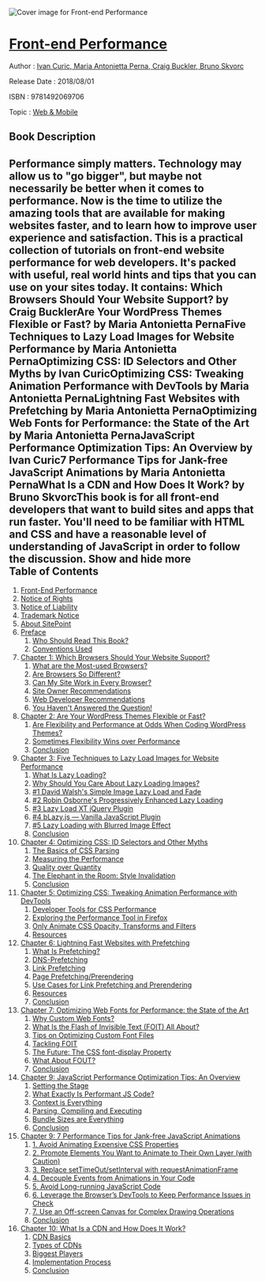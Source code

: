 ![Cover image for Front-end Performance](https://imgdetail.ebookreading.net/cover/cover/20200215/EB9781492069706.jpg)

[Front-end Performance](https://ebookreading.net/view/book/Front-end+Performance-EB9781492069706_1.html "Front-end Performance")
====================================================================================================================

Author : [Ivan Curic](https://ebookreading.net/search/author/Ivan+Curic),[ Maria Antonietta Perna](https://ebookreading.net/search/author/+Maria+Antonietta+Perna),[ Craig Buckler](https://ebookreading.net/search/author/+Craig+Buckler),[ Bruno Skvorc](https://ebookreading.net/search/author/+Bruno+Skvorc)

Release Date : 2018/08/01

ISBN : 9781492069706

Topic : [Web & Mobile](https://ebookreading.net/search/category/web-mobile)

Book Description
-----------------

 Performance simply matters. Technology may allow us to "go bigger", but maybe not necessarily be better when it comes to performance. Now is the time to utilize the amazing tools that are available for making websites faster, and to learn how to improve user experience and satisfaction.
This is a practical collection of tutorials on front-end website performance for web developers. It's packed with useful, real world hints and tips that you can use on your sites today. It contains:
Which Browsers Should Your Website Support? by Craig BucklerAre Your WordPress Themes Flexible or Fast? by Maria Antonietta PernaFive Techniques to Lazy Load Images for Website Performance by Maria Antonietta PernaOptimizing CSS: ID Selectors and Other Myths by Ivan CuricOptimizing CSS: Tweaking Animation Performance with DevTools by Maria Antonietta PernaLightning Fast Websites with Prefetching by Maria Antonietta PernaOptimizing Web Fonts for Performance: the State of the Art by Maria Antonietta PernaJavaScript Performance Optimization Tips: An Overview by Ivan Curic7 Performance Tips for Jank-free JavaScript Animations by Maria Antonietta PernaWhat Is a CDN and How Does It Work? by Bruno SkvorcThis book is for all front-end developers that want to build sites and apps that run faster. You'll need to be familiar with HTML and CSS and have a reasonable level of understanding of JavaScript in order to follow the discussion. 
        Show and hide more                
Table of Contents
-----------------

1. [Front-End Performance](https://ebookreading.net/view/book/Front-end+Performance-EB9781492069706_1.html)
1. [Notice of Rights](https://ebookreading.net/view/book/Front-end+Performance-EB9781492069706_1.html#sigil_toc_id_1)
1. [Notice of Liability](https://ebookreading.net/view/book/Front-end+Performance-EB9781492069706_1.html#sigil_toc_id_2)
1. [Trademark Notice](https://ebookreading.net/view/book/Front-end+Performance-EB9781492069706_1.html#sigil_toc_id_3)
1. [About SitePoint](https://ebookreading.net/view/book/Front-end+Performance-EB9781492069706_1.html#sigil_toc_id_4)
1. [Preface](https://ebookreading.net/view/book/Front-end+Performance-EB9781492069706_2.html)
    1. [Who Should Read This Book?](https://ebookreading.net/view/book/Front-end+Performance-EB9781492069706_2.html#who-should-read-thi)
    1. [Conventions Used](https://ebookreading.net/view/book/Front-end+Performance-EB9781492069706_2.html#preface-conventions)
1. [Chapter 1: Which Browsers Should Your Website Support?](https://ebookreading.net/view/book/Front-end+Performance-EB9781492069706_3.html)
    1. [What are the Most-used Browsers?](https://ebookreading.net/view/book/Front-end+Performance-EB9781492069706_3.html#what-are-the-most-u)
    1. [Are Browsers So Different?](https://ebookreading.net/view/book/Front-end+Performance-EB9781492069706_3.html#are-browsers-so-dif)
    1. [Can My Site Work in Every Browser?](https://ebookreading.net/view/book/Front-end+Performance-EB9781492069706_3.html#can-my-site-work-in)
    1. [Site Owner Recommendations](https://ebookreading.net/view/book/Front-end+Performance-EB9781492069706_3.html#site-owner-recommen)
    1. [Web Developer Recommendations](https://ebookreading.net/view/book/Front-end+Performance-EB9781492069706_3.html#web-developer-recom)
    1. [You Haven&#39;t Answered the Question!](https://ebookreading.net/view/book/Front-end+Performance-EB9781492069706_3.html#you-haven-t-answere)
1. [Chapter 2: Are Your WordPress Themes Flexible or Fast?](https://ebookreading.net/view/book/Front-end+Performance-EB9781492069706_4.html)
    1. [Are Flexibility and Performance at Odds When Coding WordPress Themes?](https://ebookreading.net/view/book/Front-end+Performance-EB9781492069706_4.html#are-flexibility-and)
    1. [Sometimes Flexibility Wins over Performance](https://ebookreading.net/view/book/Front-end+Performance-EB9781492069706_4.html#sometimes-flexibili)
    1. [Conclusion](https://ebookreading.net/view/book/Front-end+Performance-EB9781492069706_4.html#conclusion432)
1. [Chapter 3: Five Techniques to Lazy Load Images for Website Performance](https://ebookreading.net/view/book/Front-end+Performance-EB9781492069706_5.html)
    1. [What Is Lazy Loading?](https://ebookreading.net/view/book/Front-end+Performance-EB9781492069706_5.html#what-is-lazy-loadin)
    1. [Why Should You Care About Lazy Loading Images?](https://ebookreading.net/view/book/Front-end+Performance-EB9781492069706_5.html#why-should-you-care)
    1. [#1 David Walsh&#39;s Simple Image Lazy Load and Fade](https://ebookreading.net/view/book/Front-end+Performance-EB9781492069706_5.html#david-walsh-s-simpl)
    1. [#2 Robin Osborne&#39;s Progressively Enhanced Lazy Loading](https://ebookreading.net/view/book/Front-end+Performance-EB9781492069706_5.html#robin-osborne-s-pro)
    1. [#3 Lazy Load XT jQuery Plugin](https://ebookreading.net/view/book/Front-end+Performance-EB9781492069706_5.html#lazy-load-xt-jquery)
    1. [#4 bLazy.js — Vanilla JavaScript Plugin](https://ebookreading.net/view/book/Front-end+Performance-EB9781492069706_5.html#blazy-js-vanilla-ja)
    1. [#5 Lazy Loading with Blurred Image Effect](https://ebookreading.net/view/book/Front-end+Performance-EB9781492069706_5.html#lazy-loading-with-b)
    1. [Conclusion](https://ebookreading.net/view/book/Front-end+Performance-EB9781492069706_5.html#conclusionerr)
1. [Chapter 4: Optimizing CSS: ID Selectors and Other Myths](https://ebookreading.net/view/book/Front-end+Performance-EB9781492069706_6.html)
    1. [The Basics of CSS Parsing](https://ebookreading.net/view/book/Front-end+Performance-EB9781492069706_6.html#the-basics-of-css-p)
    1. [Measuring the Performance](https://ebookreading.net/view/book/Front-end+Performance-EB9781492069706_6.html#measuring-the-perfo)
    1. [Quality over Quantity](https://ebookreading.net/view/book/Front-end+Performance-EB9781492069706_6.html#quality-over-quanti)
    1. [The Elephant in the Room: Style Invalidation](https://ebookreading.net/view/book/Front-end+Performance-EB9781492069706_6.html#the-elephant-in-the)
    1. [Conclusion](https://ebookreading.net/view/book/Front-end+Performance-EB9781492069706_6.html#conclusionwert)
1. [Chapter 5: Optimizing CSS: Tweaking Animation Performance with DevTools](https://ebookreading.net/view/book/Front-end+Performance-EB9781492069706_7.html)
    1. [Developer Tools for CSS Performance](https://ebookreading.net/view/book/Front-end+Performance-EB9781492069706_7.html#developer-tools-for)
    1. [Exploring the Performance Tool in Firefox](https://ebookreading.net/view/book/Front-end+Performance-EB9781492069706_7.html#exploring-the-perfo)
    1. [Only Animate CSS Opacity, Transforms and Filters](https://ebookreading.net/view/book/Front-end+Performance-EB9781492069706_7.html#only-animate-css-op)
    1. [Resources](https://ebookreading.net/view/book/Front-end+Performance-EB9781492069706_7.html#resources)
1. [Chapter 6: Lightning Fast Websites with Prefetching](https://ebookreading.net/view/book/Front-end+Performance-EB9781492069706_8.html)
    1. [What Is Prefetching?](https://ebookreading.net/view/book/Front-end+Performance-EB9781492069706_8.html#what-is-prefetching)
    1. [DNS-Prefetching](https://ebookreading.net/view/book/Front-end+Performance-EB9781492069706_8.html#dns-prefetching)
    1. [Link Prefetching](https://ebookreading.net/view/book/Front-end+Performance-EB9781492069706_8.html#link-prefetching)
    1. [Page Prefetching/Prerendering](https://ebookreading.net/view/book/Front-end+Performance-EB9781492069706_8.html#page-prefetching-pr)
    1. [Use Cases for Link Prefetching and Prerendering](https://ebookreading.net/view/book/Front-end+Performance-EB9781492069706_8.html#use-cases-for-link-)
    1. [Resources](https://ebookreading.net/view/book/Front-end+Performance-EB9781492069706_8.html#resources)
    1. [Conclusion](https://ebookreading.net/view/book/Front-end+Performance-EB9781492069706_8.html#conclusionewee)
1. [Chapter 7: Optimizing Web Fonts for Performance: the State of the Art](https://ebookreading.net/view/book/Front-end+Performance-EB9781492069706_9.html)
    1. [Why Custom Web Fonts?](https://ebookreading.net/view/book/Front-end+Performance-EB9781492069706_9.html#why-custom-web-font)
    1. [What Is the Flash of Invisible Text (FOIT) All About?](https://ebookreading.net/view/book/Front-end+Performance-EB9781492069706_9.html#what-is-the-flash-o)
    1. [Tips on Optimizing Custom Font Files](https://ebookreading.net/view/book/Front-end+Performance-EB9781492069706_9.html#tips-on-optimizing-)
    1. [Tackling FOIT](https://ebookreading.net/view/book/Front-end+Performance-EB9781492069706_9.html#tackling-foit-)
    1. [The Future: The CSS font-display Property](https://ebookreading.net/view/book/Front-end+Performance-EB9781492069706_9.html#the-future-the-css-)
    1. [What About FOUT?](https://ebookreading.net/view/book/Front-end+Performance-EB9781492069706_9.html#what-about-fout-)
    1. [Conclusion](https://ebookreading.net/view/book/Front-end+Performance-EB9781492069706_9.html#conclusionwewe3)
1. [Chapter 9: JavaScript Performance Optimization Tips: An Overview](https://ebookreading.net/view/book/Front-end+Performance-EB9781492069706_10.html)
    1. [Setting the Stage](https://ebookreading.net/view/book/Front-end+Performance-EB9781492069706_10.html#setting-the-stage)
    1. [What Exactly Is Performant JS Code?](https://ebookreading.net/view/book/Front-end+Performance-EB9781492069706_10.html#what-exactly-is-per)
    1. [Context is Everything](https://ebookreading.net/view/book/Front-end+Performance-EB9781492069706_10.html#context-is-everythi)
    1. [Parsing, Compiling and Executing](https://ebookreading.net/view/book/Front-end+Performance-EB9781492069706_10.html#parsing-compiling-a)
    1. [Bundle Sizes are Everything](https://ebookreading.net/view/book/Front-end+Performance-EB9781492069706_10.html#bundle-sizes-are-ev)
    1. [Conclusion](https://ebookreading.net/view/book/Front-end+Performance-EB9781492069706_10.html#conclusionch8)
1. [Chapter 9: 7 Performance Tips for Jank-free JavaScript Animations](https://ebookreading.net/view/book/Front-end+Performance-EB9781492069706_11.html)
    1. [1. Avoid Animating Expensive CSS Properties](https://ebookreading.net/view/book/Front-end+Performance-EB9781492069706_11.html#avoid-animating-exp)
    1. [2. Promote Elements You Want to Animate to Their Own Layer (with Caution)](https://ebookreading.net/view/book/Front-end+Performance-EB9781492069706_11.html#promote-elements-yo)
    1. [3. Replace setTimeOut/setInterval with requestAnimationFrame](https://ebookreading.net/view/book/Front-end+Performance-EB9781492069706_11.html#replace-settimeout-)
    1. [4. Decouple Events from Animations in Your Code](https://ebookreading.net/view/book/Front-end+Performance-EB9781492069706_11.html#decouple-events-fro)
    1. [5. Avoid Long-running JavaScript Code](https://ebookreading.net/view/book/Front-end+Performance-EB9781492069706_11.html#avoid-long-running-)
    1. [6. Leverage the Browser’s DevTools to Keep Performance Issues in Check](https://ebookreading.net/view/book/Front-end+Performance-EB9781492069706_11.html#leverage-the-browse)
    1. [7. Use an Off-screen Canvas for Complex Drawing Operations](https://ebookreading.net/view/book/Front-end+Performance-EB9781492069706_11.html#use-an-off-screen-c)
    1. [Conclusion](https://ebookreading.net/view/book/Front-end+Performance-EB9781492069706_11.html#conclusionc9)
1. [Chapter 10: What Is a CDN and How Does It Work?](https://ebookreading.net/view/book/Front-end+Performance-EB9781492069706_12.html)
    1. [CDN Basics](https://ebookreading.net/view/book/Front-end+Performance-EB9781492069706_12.html#cdn-basics-)
    1. [Types of CDNs](https://ebookreading.net/view/book/Front-end+Performance-EB9781492069706_12.html#types-of-cdns-)
    1. [Biggest Players](https://ebookreading.net/view/book/Front-end+Performance-EB9781492069706_12.html#biggest-players-)
    1. [Implementation Process](https://ebookreading.net/view/book/Front-end+Performance-EB9781492069706_12.html#implementation-proc)
    1. [Conclusion](https://ebookreading.net/view/book/Front-end+Performance-EB9781492069706_12.html#conclusionc10)
